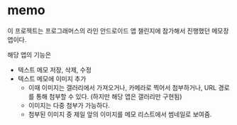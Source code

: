 # memo
이 프로젝트는 프로그래머스의 라인 안드로이드 앱 챌린지에 참가해서 진행했던 메모장 앱이다.

해당 앱의 기능은
- 텍스트 메모 저장, 삭제, 수정
- 텍스트 메모에 이미지 추가
  - 이때 이미지는 갤러리에서 가져오거나, 카메라로 찍어서 첨부하거나, URL 경로를 통해 첨부할 수 있다. (하지만 해당 앱은 갤러리만 구현됨)
  - 이미지는 다중 첨부가 가능하다.
  - 첨부된 이미지 중 제일 앞의 이미지를 메모 리스트에서 썸네일로 보여줌.
